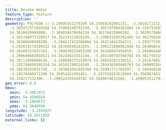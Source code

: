 ```yaml
---
title: Devoke Water
feature_type: feature
description: ''
geometry: POLYGON ((-3.29995351279209 54.35884242801131, -3.301627211217157 54.35869238533446,
  -3.303472571019166 54.35909249792184, -3.305747084263484 54.35979268557234, -3.305275015476918
  54.3610429909809, -3.304030470494159 54.36176815068102, -3.302957586888342 54.36221824336715,
  -3.301240973119017 54.36214322826149, -3.299653105382465 54.36276834995176, -3.296992354040097
  54.36306840498386, -3.294417433386064 54.36311841394313, -3.293773703222646 54.36346847495059,
  -3.292014174109152 54.36356849183355, -3.290125898962885 54.36386854102068, -3.288967184668643
  54.36409357647263, -3.289439253455209 54.36346847495059, -3.289868406897518 54.36281835927634,
  -3.290640883093621 54.36216823331194, -3.291198782568703 54.36179315595977, -3.290898375159078
  54.36111800809526, -3.290898375159078 54.36029281230251, -3.291670851355269 54.36064289739042,
  -3.292786650305254 54.36101798524548, -3.293430380468763 54.36089295634118, -3.293430380468763
  54.36039283691748, -3.293602041845704 54.35991771782597, -3.294460348730322 54.35986770496998,
  -3.29570489371308 54.35954261992451, -3.297550253515089 54.3589674631566, -3.298408560399707
  54.359217532306, -3.299524359349782 54.3589674631566, -3.29995351279209 54.35884242801131))
geo_error: 0.0
bbox:
  xmin: -3.3057471
  ymin: 54.3586924
  xmax: -3.2889672
  ymax: 54.3640936
longitude: -3.2976977
latitude: 54.3611925
external_links: {}
---
```

